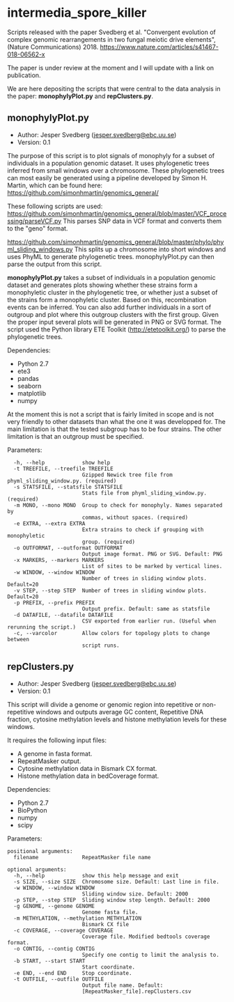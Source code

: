 # intermedia_spore_killer
Scripts released with the paper Svedberg et al. "Convergent evolution of complex genomic rearrangements in two fungal meiotic drive elements", (Nature Communications) 2018. https://www.nature.com/articles/s41467-018-06562-x

The paper is under review at the moment and I will update with a link on publication.

We are here depositing the scripts that were central to the data analysis in the paper: **monophylyPlot.py** and **repClusters.py**.

## monophylyPlot.py
* Author: Jesper Svedberg (jesper.svedberg@ebc.uu.se)
* Version: 0.1

The purpose of this script is to plot signals of monophyly for a subset of individuals in a population genomic dataset. It uses phylogenetic trees inferred from small windows over a chromosome. These phylogenetic trees can most easily be generated using a pipeline developed by Simon H. Martin, which can be found here: https://github.com/simonhmartin/genomics_general/

These following scripts are used:
https://github.com/simonhmartin/genomics_general/blob/master/VCF_processing/parseVCF.py
This parses SNP data in VCF format and converts them to the "geno" format.

https://github.com/simonhmartin/genomics_general/blob/master/phylo/phyml_sliding_windows.py
This splits up a chromosome into short windows and uses PhyML to generate phylogenetic trees. monophylyPlot.py can then parse the output from this script.

**monophylyPlot.py** takes a subset of individuals in a population genomic dataset and generates plots showing whether these strains form a monophyletic cluster in the phylogenetic tree, or whether just a subset of the strains form a monophyletic cluster. Based on this, recombination events can be inferred. You can also add further individuals in a sort of outgroup and plot where this outgroup clusters with the first group. Given the proper input several plots will be generated in PNG or SVG format. The script used the Python library ETE Toolkit (http://etetoolkit.org/) to parse the phylogenetic trees.

Dependencies:
* Python 2.7
* ete3
* pandas
* seaborn
* matplotlib
* numpy

At the moment this is not a script that is fairly limited in scope and is not very friendly to other datasets than what the one it was developped for. The main limitation is that the tested subgroup has to be four strains. The other limitation is that an outgroup must be specified.

Parameters:

```
  -h, --help            show help
  -t TREEFILE, --treefile TREEFILE
                        Gzipped Newick tree file from phyml_sliding_window.py. (required)
  -s STATSFILE, --statsfile STATSFILE 
                        Stats file from phyml_sliding_window.py. (required)
  -m MONO, --mono MONO  Group to check for monophyly. Names separated by
                        commas, without spaces. (required)
  -e EXTRA, --extra EXTRA
                        Extra strains to check if grouping with monophyletic
                        group. (required)
  -o OUTFORMAT, --outformat OUTFORMAT
                        Output image format. PNG or SVG. Default: PNG
  -x MARKERS, --markers MARKERS
                        List of sites to be marked by vertical lines.
  -w WINDOW, --window WINDOW
                        Number of trees in sliding window plots. Default=20
  -v STEP, --step STEP  Number of trees in sliding window plots. Default=20
  -p PREFIX, --prefix PREFIX
                        Output prefix. Default: same as statsfile
  -d DATAFILE, --datafile DATAFILE
                        CSV exported from earlier run. (Useful when rerunning the script.)
  -c, --varcolor        Allow colors for topology plots to change between
                        script runs.
```

## repClusters.py
* Author: Jesper Svedberg (jesper.svedberg@ebc.uu.se)
* Version: 0.1

This script will divide a genome or genomic region into repetitive or non-repetitive windows and outputs average GC content, Repetitive DNA fraction, cytosine methylation levels and histone methylation levels for these windows.

It requires the following input files:
* A genome in fasta format.
* RepeatMasker output.
* Cytosine methylation data in Bismark CX format.
* Histone methylation data in bedCoverage format.

Dependencies:
* Python 2.7
* BioPython
* numpy
* scipy

Parameters:
```
positional arguments:
  filename              RepeatMasker file name

optional arguments:
  -h, --help            show this help message and exit
  -s SIZE, --size SIZE  Chromosome size. Default: Last line in file.
  -w WINDOW, --window WINDOW
                        Sliding window size. Default: 2000
  -p STEP, --step STEP  Sliding window step length. Default: 2000
  -g GENOME, --genome GENOME
                        Genome fasta file.
  -m METHYLATION, --methylation METHYLATION
                        Bismark CX file
  -c COVERAGE, --coverage COVERAGE
                        Coverage file. Modified bedtools coverage format.
  -o CONTIG, --contig CONTIG
                        Specify one contig to limit the analysis to.
  -b START, --start START
                        Start coordinate.
  -e END, --end END     Stop coordinate.
  -t OUTFILE, --outfile OUTFILE
                        Output file name. Default:
                        [RepeatMasker_file].repClusters.csv
```
